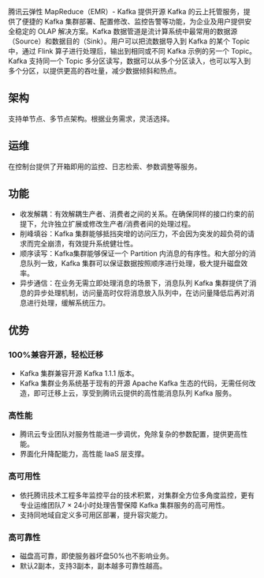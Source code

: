 腾讯云弹性 MapReduce（EMR）- Kafka 提供开源 Kafka 的云上托管服务，提供了便捷的  Kafka 集群部署、配置修改、监控告警等功能，为企业及用户提供安全稳定的 OLAP 解决方案。Kafka 数据管道是流计算系统中最常用的数据源（Source）和数据目的（Sink）。用户可以把流数据导入到 Kafka 的某个 Topic 中，通过 Flink 算子进行处理后，输出到相同或不同 Kafka 示例的另一个 Topic。Kafka 支持同一个 Topic 多分区读写，数据可以从多个分区读入，也可以写入到多个分区，以提供更高的吞吐量，减少数据倾斜和热点。

## 架构
支持单节点、多节点架构。根据业务需求，灵活选择。

## 运维
在控制台提供了开箱即用的监控、日志检索、参数调整等服务。   

## 功能
- 收发解耦：有效解耦生产者、消费者之间的关系。在确保同样的接口约束的前提下，允许独立扩展或修改生产者/消费者间的处理过程。
- 削峰填谷：Kafka 集群能够抵挡突增的访问压力，不会因为突发的超负荷的请求而完全崩溃，有效提升系统健壮性。
- 顺序读写：Kafka集群能够保证一个 Partition 内消息的有序性。和大部分的消息队列一致，Kafka 集群可以保证数据按照顺序进行处理，极大提升磁盘效率。
- 异步通信：在业务无需立即处理消息的场景下，消息队列 Kafka 集群提供了消息的异步处理机制，访问量高时仅将消息放入队列中，在访问量降低后再对消息进行处理，缓解系统压力。

## 优势
### 100%兼容开源，轻松迁移
- Kafka 集群兼容开源 Kafka 1.1.1 版本。
- Kafka 集群业务系统基于现有的开源 Apache Kafka 生态的代码，无需任何改造，即可迁移上云，享受到腾讯云提供的高性能消息队列 Kafka 服务。

### 高性能
- 腾讯云专业团队对服务性能进一步调优，免除复杂的参数配置，提供更高性能。
- 界面化升降配能力，高性能 IaaS 层支撑。

### 高可用性
- 依托腾讯技术工程多年监控平台的技术积累，对集群全方位多角度监控，更有专业运维团队7 × 24小时处理告警保障 Kafka 集群服务的高可用性。
- 支持同地域自定义多可用区部署，提升容灾能力。

### 高可靠性
- 磁盘高可靠，即使服务器坏盘50%也不影响业务。
- 默认2副本，支持3副本，副本越多可靠性越高。
